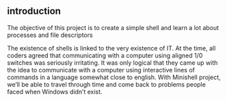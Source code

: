 ## introduction

The objective of this project is to create a simple shell and learn a lot about processes and file descriptors

The existence of shells is linked to the very existence of IT. At the time, all coders agreed that communicating with a computer using aligned 1/0 switches was seriously irritating. It was only logical that they came up with the idea to communicate with a computer using interactive lines of commands in a language somewhat close to english.
With Minishell project, we’ll be able to travel through time and come back to problems people faced when Windows didn’t exist.
